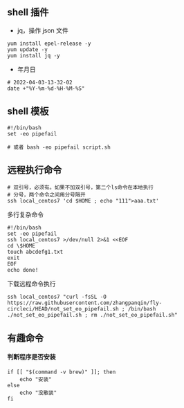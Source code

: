 ## shell 插件

- jq，操作 json 文件

```shell
yum install epel-release -y
yum update -y
yum install jq -y
```

- 年月日

```shell
# 2022-04-03-13-32-02
date +"%Y-%m-%d-%H-%M-%S"
```

## shell 模板

```shell
#!/bin/bash
set -eo pipefail

# 或者 bash -eo pipefail script.sh
```



## 远程执行命令

```shell
# 双引号，必须有。如果不加双引号，第二个ls命令在本地执行
# 分号，两个命令之间用分号隔开
ssh local_centos7 'cd $HOME ; echo "111">aaa.txt'
```

多行复杂命令

```shell
#!/bin/bash
set -eo pipefail
ssh local_centos7 >/dev/null 2>&1 <<EOF
cd \$HOME
touch abcdefg1.txt
exit
EOF
echo done!
```

下载远程命令执行

```shell
ssh local_centos7 "curl -fsSL -O https://raw.githubusercontent.com/zhangpanqin/fly-circleci/HEAD/not_set_eo_pipefail.sh ; /bin/bash ./not_set_eo_pipefail.sh ; rm ./not_set_eo_pipefail.sh"
```



## 有趣命令

#### 判断程序是否安装

```shell
if [[ "$(command -v brew)" ]]; then
    echo "安装"
else
    echo "没散装"
fi
```


